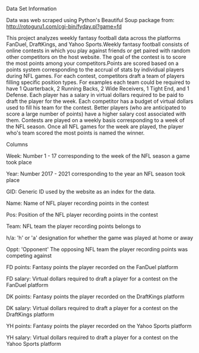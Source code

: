 Data Set Information

Data was web scraped using Python's Beautiful Soup package from:
http://rotoguru1.com/cgi-bin/fyday.pl?game=fd

This project analyzes weekly fantasy football data across the platforms FanDuel, DraftKings, and Yahoo Sports.Weekly fantasy football consists of online contests in which you play against friends or get paired with random other competitors on the host website. The goal of the contest is to score the most points among your competitors.Points are scored based on a points system corresponding to the accrual of stats by individual players during NFL games. For each contest, competitors draft a team of players filling specific position types. For examples each team could be required to have 1 Quarterback, 2 Running Backs, 2 Wide Receivers, 1 Tight End, and 1 Defense. Each player has a salary in virtual dollars required to be paid to draft the player for the week. Each competitor has a budget of virtual dollars used to fill his team for the contest. Better players (who are anticipated to score a large number of points) have a higher salary cost associated with them. Contests are played on a weekly basis corresponding to a week of the NFL season. Once all NFL games for the week are played, the player who's team scored the most points is named the winner.

Columns

  Week:  Number 1 - 17 corresponding to the week of the NFL season a game took place

  Year: Number 2017 - 2021 corresponding to the year an NFL season took place

  GID: Generic ID used by the website as an index for the data.

  Name: Name of NFL player recording points in the contest

  Pos: Position of the NFL player recording points in the contest

  Team: NFL team the player recording points belongs to

  h/a: 'h' or 'a' designation for whether the game was played at home or away

  Oppt: 'Opponent' The opposing NFL team the player recording points was competing against

  FD points: Fantasy points the player recorded on the FanDuel platform

  FD salary: Virtual dollars required to draft a player for a contest on the FanDuel platform

  DK points: Fantasy points the player recorded on the DraftKings platform

  DK salary: Virtual dollars required to draft a player for a contest on the DraftKings platform

  YH points: Fantasy points the player recorded on the Yahoo Sports platform

  YH salary: Virtual dollars required to draft a player for a contest on the Yahoo Sports platform
